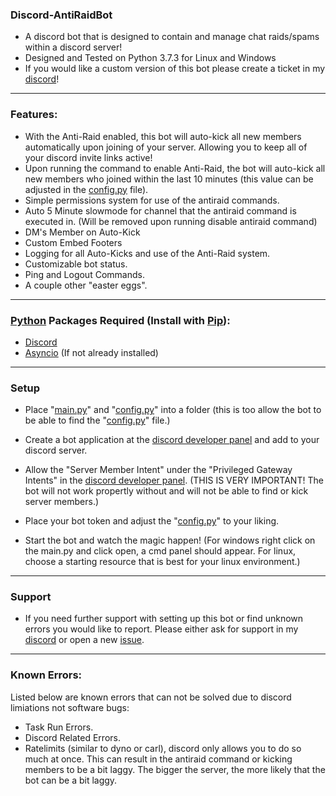 ### Discord-AntiRaidBot
- A discord bot that is designed to contain and manage chat raids/spams within a discord server!
- Designed and Tested on Python 3.7.3 for Linux and Windows
- If you would like a custom version of this bot please create a ticket in my [discord](https://discord.gg/kejhHFrA9t)!

---
### Features:
- With the Anti-Raid enabled, this bot will auto-kick all new members automatically upon joining of your server. Allowing you to keep all of your discord invite links active!
- Upon running the command to enable Anti-Raid, the bot will auto-kick all new members who joined within the last 10 minutes (this value can be adjusted in the [config.py](https://github.com/WebTheDev/Anti-RaidBot/blob/main/config.py) file). 
- Simple permissions system for use of the antiraid commands.
- Auto 5 Minute slowmode for channel that the antiraid command is executed in. (Will be removed upon running disable antiraid command)
- DM's Member on Auto-Kick
- Custom Embed Footers
- Logging for all Auto-Kicks and use of the Anti-Raid system.
- Customizable bot status. 
- Ping and Logout Commands.
- A couple other "easter eggs". 

---
### [Python](https://www.python.org/downloads/) Packages Required (Install with [Pip](https://pip.pypa.io/en/stable/installing/)):
- [Discord](https://pypi.org/project/discord.py/)
- [Asyncio](https://pypi.org/project/asyncio/) (If not already installed)
---
### Setup
- Place "[main.py](https://github.com/WebTheDev/Anti-RaidBot/blob/main/main.py)" and "[config.py](https://github.com/WebTheDev/Anti-RaidBot/blob/main/config.py)" into a folder (this is too allow the bot to be able to find the "[config.py](https://github.com/WebTheDev/Anti-RaidBot/blob/main/config.py)" file.)

- Create a bot application at the [discord developer panel](https://discord.com/developers/applications) and add to your discord server.

- Allow the "Server Member Intent" under the "Privileged Gateway Intents" in the [discord developer panel](https://discord.com/developers/applications). (THIS IS VERY IMPORTANT! The bot will not work propertly without and will not be able to find or kick server members.)

- Place your bot token and adjust the "[config.py](https://github.com/WebTheDev/Anti-RaidBot/blob/main/config.py)" to your liking.

- Start the bot and watch the magic happen! (For windows right click on the main.py and click open, a cmd panel should appear. For linux, choose a starting resource that is best for your linux environment.) 
---
### Support
- If you need further support with setting up this bot or find unknown errors you would like to report. Please either ask for support in my [discord](https://discord.gg/kejhHFrA9t) or open a new [issue](https://github.com/WebTheDev/serverstatsbot/issues).
---
### Known Errors:
Listed below are known errors that can not be solved due to discord limiations not software bugs:
- Task Run Errors.
- Discord Related Errors.
- Ratelimits (similar to dyno or carl), discord only allows you to do so much at once. This can result in the antiraid command or kicking members to be a bit laggy. The bigger the server, the more likely that the bot can be a bit laggy. 
